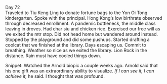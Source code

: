 Day 72  
Traveled to Tiu Keng Ling to donate fortune bags to the Yon Oi Tong kindergarten. Spoke with the principal. Hong Kong’s low birthrate observed through decreased enrollment. A pandemic bottleneck, the middle class leaving in droves. Had char siu and chicken rice. Exercised our free will as we exited the mtr stop. Did not head home but wandered around instead. Stopped by the playground and did some pushups. Started drafting a coolcat that we finished at the library. Days escaping us. Commit to breathing. Weather so nice as we exited the library. Lion Rock in the distance. Rain must have cooled things down. 

Snippet: Watched the Arnold biopic a couple weeks ago. Arnold said that his one gift was an extraordinary ability to visualize. *If I can see it, I can achieve it,* he said. I thought that was profound.
